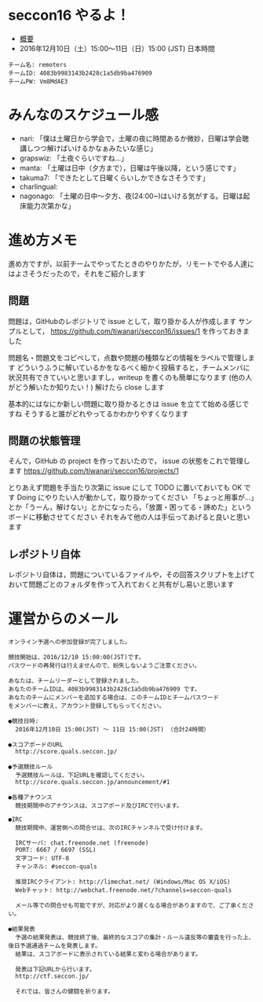 # seccon16 やるよ！

- [概要](http://2016.seccon.jp/news/#124)
- 2016年12月10日（土）15:00～11日（日）15:00 (JST) 日本時間

```
チーム名: remoters
チームID: 4083b9983143b2428c1a5db9ba476909
チームPW: Vm8MdAE3
```

# みんなのスケジュール感

- nari: 「僕は土曜日から学会で，土曜の夜に時間あるか微妙，日曜は学会聴講しつつ解けばいけるかなぁみたいな感じ」
- grapswiz: 「土夜ぐらいですね…」
- manta: 「土曜は日中（夕方まで），日曜は午後以降，という感じです」
- takuma7: 「できたとして日曜くらいしかできなさそうです」
- charlingual: 
- nagonago: 「土曜の日中～夕方、夜(24:00~)はいける気がする。日曜は起床能力次第かな」



# 進め方メモ

進め方ですが，以前チームでやってたときのやりかたが，リモートでやる人達にはよさそうだったので，それをご紹介します

## 問題 
問題は，GitHubのレポジトリで issue として，取り掛かる人が作成します
サンプルとして，
https://github.com/tiwanari/seccon16/issues/1
を作っておきました

問題名・問題文をコピペして，点数や問題の種類などの情報をラベルで管理します
どういうふうに解いているかをなるべく細かく投稿すると，チームメンバに状況共有できていいと思いますし，writeup を書くのも簡単になります (他の人がどう解いたか知りたい！)
解けたら close します

基本的にはなにか新しい問題に取り掛かるときは issue を立てて始める感じですね
そうすると誰がどれやってるかわかりやすくなります

## 問題の状態管理
そんで，GitHub の project を作っておいたので， issue の状態をこれで管理します
https://github.com/tiwanari/seccon16/projects/1

とりあえず問題を手当たり次第に issue にして TODO に置いておいても OK です
Doing にやりたい人が動かして，取り掛かってください
「ちょっと用事が…」とか「うーん，解けない」とかになったら，「放置・困ってる・諦めた」というボードに移動させてください
それをみて他の人は手伝ってあげると良いと思います

## レポジトリ自体
レポジトリ自体は，問題についているファイルや，その回答スクリプトを上げておいて問題ごとのフォルダを作って入れておくと共有がし易いと思います


# 運営からのメール

```
オンライン予選への参加登録が完了しました。

競技開始は、2016/12/10 15:00:00(JST)です。
パスワードの再発行は行えませんので、紛失しないようご注意ください。

あなたは、チームリーダーとして登録されました。
あなたのチームIDは、4083b9983143b2428c1a5db9ba476909 です。
あなたのチームにメンバーを追加する場合は、このチームIDとチームパスワード
をメンバーに教え、アカウント登録してもらってください。

●競技日時:
  2016年12月10日 15:00(JST) ～ 11日 15:00(JST) （合計24時間）

●スコアボードのURL
  http://score.quals.seccon.jp/

●予選競技ルール
  予選競技ルールは、下記URLを確認してください。
  http://score.quals.seccon.jp/announcement/#1

●各種アナウンス
  競技期間中のアナウンスは、スコアボード及びIRCで行います。

●IRC
  競技期間中、運営側への問合せは、次のIRCチャンネルで受け付けます。

  IRCサーバ: chat.freenode.net (freenode)
  PORT: 6667 / 6697 (SSL)
  文字コード: UTF-8
  チャンネル: #seccon-quals

  推奨IRCクライアント: http://limechat.net/ (Windows/Mac OS X/iOS)
  Webチャット: http://webchat.freenode.net/?channels=seccon-quals

  メール等での問合せも可能ですが、対応がより遅くなる場合がありますので、ご了承ください。

●結果発表
  予選の結果発表は、競技終了後、最終的なスコアの集計・ルール違反等の審査を行った上、後日予選通過チームを発表します。
  結果は、スコアボードに表示されている結果と変わる場合があります。

  発表は下記URLから行います。
  http://ctf.seccon.jp/

  それでは、皆さんの健闘を祈ります。
```
